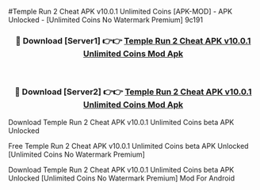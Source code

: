 #Temple Run 2 Cheat APK v10.0.1 Unlimited Coins [APK-MOD] - APK Unlocked - [Unlimited Coins No Watermark Premium] 9c191



<div align="center">

<h3>🔴 Download [Server1] 👉👉 <a href="https://momento.my/?title=Temple_Run_2_Cheat_APK_v10.0.1_Unlimited_Coins">Temple Run 2 Cheat APK v10.0.1 Unlimited Coins Mod Apk</a></h3><br>

<h3>🔴 Download [Server2] 👉👉 <a href="https://momento.my/?title=Temple_Run_2_Cheat_APK_v10.0.1_Unlimited_Coins">Temple Run 2 Cheat APK v10.0.1 Unlimited Coins Mod Apk</a></h3>
</div>



Download Temple Run 2 Cheat APK v10.0.1 Unlimited Coins beta APK Unlocked

Free Temple Run 2 Cheat APK v10.0.1 Unlimited Coins beta APK Unlocked [Unlimited Coins No Watermark Premium]

Download Temple Run 2 Cheat APK v10.0.1 Unlimited Coins beta APK Unlocked [Unlimited Coins No Watermark Premium] Mod For Android
